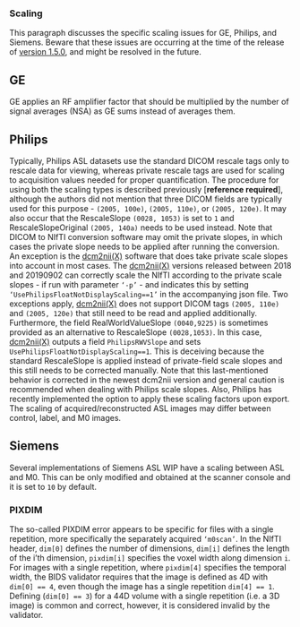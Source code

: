 ### Scaling

This paragraph discusses the specific scaling issues for GE, Philips, and
Siemens. Beware that these issues are occurring at the time of the release of
[version 1.5.0](https://bids-specification.readthedocs.io/en/v1.5.0/), and might
be resolved in the future.

## GE

GE applies an RF amplifier factor that should be multiplied by the number of
signal averages (NSA) as GE sums instead of averages them.

## Philips

Typically, Philips ASL datasets use the standard DICOM rescale tags only to
rescale data for viewing, whereas private rescale tags are used for scaling to
acquisition values needed for proper quantification. The procedure for using
both the scaling types is described previously [**reference required**], although the
authors did not mention that three DICOM fields are typically used for this
purpose - `(2005, 100e)`, `(2005, 110e)`, or `(2005, 120e)`. It may also occur
that the RescaleSlope `(0028, 1053)` is set to `1` and RescaleSlopeOriginal
`(2005, 140a)` needs to be used instead. Note that DICOM to NIfTI conversion
software may omit the private slopes, in which cases the private slope needs to
be applied after running the conversion. An exception is the
[dcm2nii(X)](https://github.com/rordenlab/dcm2niix) software that does take
private scale slopes into account in most cases. The
[dcm2nii(X)](https://github.com/rordenlab/dcm2niix) versions released between
2018 and 20190902 can correctly scale the NIfTI according to the private scale
slopes - if run with parameter `‘-p’` - and indicates this by setting
`‘UsePhilipsFloatNotDisplayScaling==1’` in the accompanying json file. Two
exceptions apply, [dcm2nii(X)](https://github.com/rordenlab/dcm2niix) does not
support DICOM tags `(2005, 110e)` and `(2005, 120e)` that still need to be read
and applied additionally. Furthermore, the field RealWorldValueSlope
`(0040,9225)` is sometimes provided as an alternative to RescaleSlope
`(0028,1053)`. In this case, [dcm2nii(X)](https://github.com/rordenlab/dcm2niix)
outputs a field `PhilipsRWVSlope` and sets
`UsePhilipsFloatNotDisplayScaling==1`. This is deceiving because the standard
RescaleSlope is applied instead of private-field scale slopes and this still
needs to be corrected manually. Note that this last-mentioned behavior is
corrected in the newest dcm2nii version and general caution is recommended when
dealing with Philips scale slopes. Also, Philips has recently implemented the
option to apply these scaling factors upon export. The scaling of
acquired/reconstructed ASL images may differ between control, label, and M0
images.

## Siemens

Several implementations of Siemens ASL WIP have a scaling between ASL and M0.
This can be only modified and obtained at the scanner console and it is set to
`10` by default.

### PIXDIM

The so-called PIXDIM error appears to be specific for files with a single
repetition, more specifically the separately acquired `‘m0scan’`. In the NIfTI
header, `dim[0]` defines the number of dimensions, `dim[i]` defines the length
of the i’th dimension, `pixdim[i]` specifies the voxel width along dimension
`i`. For images with a single repetition, where `pixdim[4]` specifies the
temporal width, the BIDS validator requires that the image is defined as 4D with
`dim[0] == 4`, even though the image has a single repetition `dim[4] == 1`.
Defining (`dim[0] == 3`) for a 44D volume with a single repetition (i.e. a 3D
image) is common and correct, however, it is considered invalid by the
validator.
